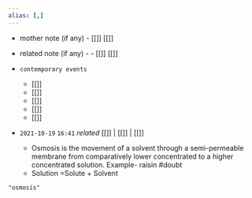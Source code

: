 ```yaml
---
alias: [,]
---
```

- mother note (if any)
		- [[]] [[]]
- related note (if any) -
		- [[]] [[]]
- `contemporary events`
	- [[]]
	- [[]]
	- [[]]
	- [[]]
	- [[]]

- `2021-10-19`  `16:41` _related_ [[]] | [[]] | [[]]
	- Osmosis is the movement of a solvent through a semi-permeable membrane from comparatively lower concentrated to a higher concentrated solution. Example- raisin #doubt
	- Solution =Solute + Solvent

```query
"osmosis"
```